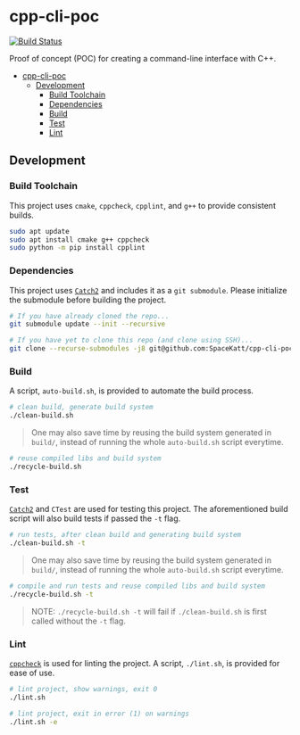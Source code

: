 # cpp-cli-poc

[![Build Status](https://travis-ci.com/SpaceKatt/cpp-cli-poc.svg?branch=main)](https://travis-ci.com/SpaceKatt/cpp-cli-poc)

Proof of concept (POC) for creating a command-line interface with C++.

- [cpp-cli-poc](#cpp-cli-poc)
  - [Development](#development)
    - [Build Toolchain](#build-toolchain)
    - [Dependencies](#dependencies)
    - [Build](#build)
    - [Test](#test)
    - [Lint](#lint)

## Development

### Build Toolchain

This project uses `cmake`, `cppcheck`, `cpplint`, and `g++` to provide consistent builds.

```bash
sudo apt update
sudo apt install cmake g++ cppcheck
sudo python -m pip install cpplint
```

### Dependencies

This project uses [`Catch2`](https://github.com/catchorg/Catch2) and includes it as a `git submodule`. Please initialize the submodule before building the project.

```bash
# If you have already cloned the repo...
git submodule update --init --recursive

# If you have yet to clone this repo (and clone using SSH)...
git clone --recurse-submodules -j8 git@github.com:SpaceKatt/cpp-cli-poc.git
```

### Build

A script, `auto-build.sh`, is provided to automate the build process.

```bash
# clean build, generate build system
./clean-build.sh
```

> One may also save time by reusing the build system generated in `build/`, instead of running the whole `auto-build.sh` script everytime.

```bash
# reuse compiled libs and build system
./recycle-build.sh
```

### Test

[`Catch2`](https://github.com/catchorg/Catch2) and `CTest` are used for testing this project. The aforementioned build script will also build tests if passed the `-t` flag.

```bash
# run tests, after clean build and generating build system
./clean-build.sh -t
```

> One may also save time by reusing the build system generated in `build/`, instead of running the whole `auto-build.sh` script everytime.

```bash
# compile and run tests and reuse compiled libs and build system
./recycle-build.sh -t
```

> NOTE: `./recycle-build.sh -t` will fail if `./clean-build.sh` is first called without the `-t` flag.

### Lint

[`cppcheck`](http://cppcheck.sourceforge.net/) is used for linting the project. A script, `./lint.sh`, is provided for ease of use.

```bash
# lint project, show warnings, exit 0
./lint.sh

# lint project, exit in error (1) on warnings
./lint.sh -e
```
